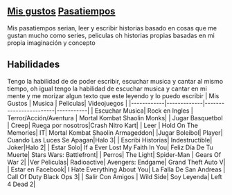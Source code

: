 ## [Mis gustos](Misgustos.md) [Pasatiempos](Pasatiempos.md)
Mis pasatiempos serian, leer y escribir historias basado en cosas que me gustan mucho como series, peliculas oh historias propias basadas en mi propia imaginación y concepto 

## Habilidades
Tengo la habilidad de de poder escribir, escuchar musica y cantar al mismo tiempo, oh igual tengo la habilidad de escuchar musica y cantar en mi mente y me morizar algun texto que este leyendo y lo puedo escribir
| Mis Gustos | Musica | Peliculas| Videojuegos |
|------------|-------------|------------------------|-----------|
| Escuchar Musica|  Rock en Ingles | Terror/Acción/Aventura | Mortal Kombat Shaolin Monks|
| Jugar Basquetbol | Creep| Ruega por nosotros|Crash Nitro Kart|
| Leer | Hold On The Memories| IT| Mortal Kombat Shaolin Armageddon|
|Jugar Boleibol| Player| Cuando Las Luces Se Apagan|Halo 3|
| Escribi Historias| Indestructible| Joker|Halo 2|
| Estar Solo| If a Ever Lost My Faith In You| Feliz Día De Tu Muerte| Stars Wars: Battlefront|
| Perros| The Light| Spider-Man | Gears Of War 2|
|Ver Peliculas| Radioactive| Avengers: Endgame| Grand Theft Auto V|
| Estar en Facebook| I Hate Everything About You| La Falla De San Andreas | Call Of Duty Black Ops 3|
| Salir Con Amigos | Wild Side| Soy Leyenda| Left 4 Dead 2| 

